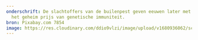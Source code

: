 ```yaml
---
onderschrift: De slachtoffers van de builenpest geven eeuwen later met hun DNA
  het geheim prijs van genetische immuniteit.
bron: Pixabay.com 7854
image: https://res.cloudinary.com/ddio9vlzi/image/upload/v1680936062/sciencegeek/posts/skelet-schedel-dood.jpg
---
```

